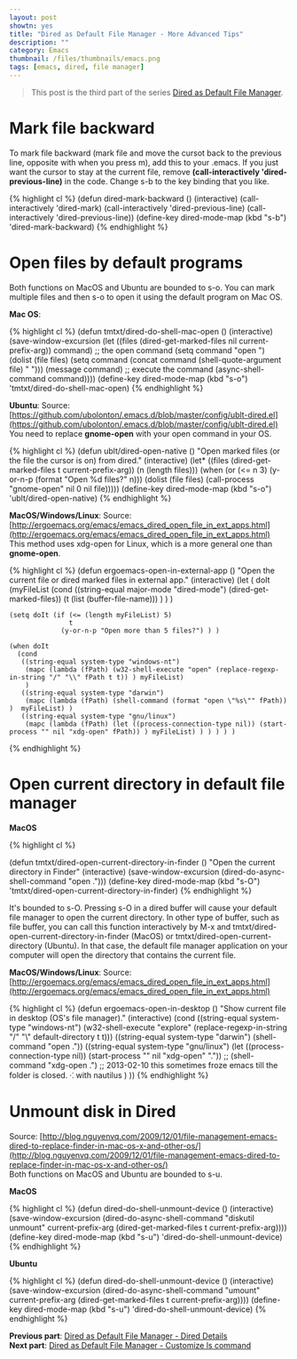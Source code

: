```yaml
---
layout: post
showtn: yes
title: "Dired as Default File Manager - More Advanced Tips"
description: ""
category: Emacs
thumbnail: /files/thumbnails/emacs.png
tags: [emacs, dired, file manager]
---
```



> This post is the third part of the series
> [Dired as Default File Manager](/2013/04/24/dired-as-default-file-manager-1-introduction/).

# Mark file backward

To mark file backward (mark file and move the cursot back to the previous line,
opposite with when you press m), add this to your .emacs. If you just want the
cursor to stay at the
current file, remove **(call-interactively 'dired-previous-line)** in the code.
Change s-b to the key binding that you like.

{% highlight cl %}
(defun dired-mark-backward ()
  (interactive)
  (call-interactively 'dired-mark)
  (call-interactively 'dired-previous-line)
  (call-interactively 'dired-previous-line))
(define-key dired-mode-map (kbd "s-b") 'dired-mark-backward)
{% endhighlight %}

<!-- more -->

# Open files by default programs

Both functions on MacOS and Ubuntu are bounded to s-o. You can mark multiple
files and then s-o to open it using the default program on Mac OS.

**Mac OS**:

{% highlight cl %}
(defun tmtxt/dired-do-shell-mac-open ()
	(interactive)
	(save-window-excursion
	  (let ((files (dired-get-marked-files nil current-prefix-arg))
			command)
		;; the open command
		(setq command "open ")
		(dolist (file files)
		  (setq command (concat command (shell-quote-argument file) " ")))
		(message command)
		;; execute the command
		(async-shell-command command))))
(define-key dired-mode-map (kbd "s-o") 'tmtxt/dired-do-shell-mac-open)
{% endhighlight %}

**Ubuntu**: Source:
[https://github.com/ubolonton/.emacs.d/blob/master/config/ublt-dired.el](https://github.com/ubolonton/.emacs.d/blob/master/config/ublt-dired.el)  
You need to replace **gnome-open** with your open command in your OS.

{% highlight cl %}
(defun ublt/dired-open-native ()
  "Open marked files (or the file the cursor is on) from dired."
  (interactive)
  (let* ((files (dired-get-marked-files t current-prefix-arg))
         (n (length files)))
    (when (or (<= n 3)
              (y-or-n-p (format "Open %d files?" n)))
      (dolist (file files)
        (call-process "gnome-open"
                      nil 0 nil file)))))
(define-key dired-mode-map (kbd "s-o") 'ublt/dired-open-native)
{% endhighlight %}

**MacOS/Windows/Linux**: Source:
[http://ergoemacs.org/emacs/emacs_dired_open_file_in_ext_apps.html](http://ergoemacs.org/emacs/emacs_dired_open_file_in_ext_apps.html)  
This method uses xdg-open for Linux, which is a more general one than
**gnome-open**.

{% highlight cl %}
(defun ergoemacs-open-in-external-app ()
  "Open the current file or dired marked files in external app."
  (interactive)
  (let ( doIt
         (myFileList
          (cond
           ((string-equal major-mode "dired-mode") (dired-get-marked-files))
           (t (list (buffer-file-name))) ) ) )

    (setq doIt (if (<= (length myFileList) 5)
                   t
                 (y-or-n-p "Open more than 5 files?") ) )

    (when doIt
      (cond
       ((string-equal system-type "windows-nt")
        (mapc (lambda (fPath) (w32-shell-execute "open" (replace-regexp-in-string "/" "\\" fPath t t)) ) myFileList)
        )
       ((string-equal system-type "darwin")
        (mapc (lambda (fPath) (shell-command (format "open \"%s\"" fPath)) )  myFileList) )
       ((string-equal system-type "gnu/linux")
        (mapc (lambda (fPath) (let ((process-connection-type nil)) (start-process "" nil "xdg-open" fPath)) ) myFileList) ) ) ) ) )
{% endhighlight %}

# Open current directory in default file manager

**MacOS**

{% highlight cl %}

  (defun tmtxt/dired-open-current-directory-in-finder ()
	"Open the current directory in Finder"
	(interactive)
	(save-window-excursion
	  (dired-do-async-shell-command
	   "open .")))
(define-key dired-mode-map (kbd "s-O") 'tmtxt/dired-open-current-directory-in-finder)
{% endhighlight %}

It's bounded to s-O. Pressing s-O in a dired buffer will cause your default file
manager to open the current directory. In other type of buffer, such as file
buffer, you can call this function interactively by M-x and
tmtxt/dired-open-current-directory-in-finder (MacOS) or
tmtxt/dired-open-current-directory (Ubuntu). In that case, the default file
manager application on your computer will open the directory that contains the
current file.

**MacOS/Windows/Linux**: Source:
[http://ergoemacs.org/emacs/emacs_dired_open_file_in_ext_apps.html](http://ergoemacs.org/emacs/emacs_dired_open_file_in_ext_apps.html)

{% highlight cl %}
(defun ergoemacs-open-in-desktop ()
  "Show current file in desktop (OS's file manager)."
  (interactive)
  (cond
   ((string-equal system-type "windows-nt")
    (w32-shell-execute "explore" (replace-regexp-in-string "/" "\\" default-directory t t)))
   ((string-equal system-type "darwin") (shell-command "open ."))
   ((string-equal system-type "gnu/linux")
    (let ((process-connection-type nil)) (start-process "" nil "xdg-open" "."))
    ;; (shell-command "xdg-open .") ;; 2013-02-10 this sometimes froze emacs till the folder is closed. ⁖ with nautilus
    ) ))
{% endhighlight %}

# Unmount disk in Dired

Source:
[http://blog.nguyenvq.com/2009/12/01/file-management-emacs-dired-to-replace-finder-in-mac-os-x-and-other-os/](http://blog.nguyenvq.com/2009/12/01/file-management-emacs-dired-to-replace-finder-in-mac-os-x-and-other-os/)  
Both functions on MacOS and Ubuntu are bounded to s-u.

**MacOS**

{% highlight cl %}
(defun dired-do-shell-unmount-device ()
	(interactive)
	(save-window-excursion
	  (dired-do-async-shell-command
	   "diskutil unmount" current-prefix-arg
	   (dired-get-marked-files t current-prefix-arg))))
(define-key dired-mode-map (kbd "s-u") 'dired-do-shell-unmount-device)
{% endhighlight %}

**Ubuntu**

{% highlight cl %}
(defun dired-do-shell-unmount-device ()
	(interactive)
	(save-window-excursion
	  (dired-do-async-shell-command
	   "umount" current-prefix-arg
	   (dired-get-marked-files t current-prefix-arg))))
(define-key dired-mode-map (kbd "s-u") 'dired-do-shell-unmount-device)
{% endhighlight %}



**Previous part**:
[Dired as Default File Manager - Dired Details](/2013/04/24/dired-as-default-file-manager-3-dired-details/)  
**Next part**: [Dired as Default File Manager - Customize ls command](/2013/04/25/dired-as-default-file-manager-5-customize-ls-command/)
